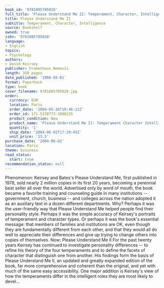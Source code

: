 ```yaml
---
book_id: '9781885705020'
full_title: 'Please Understand Me II: Temperament, Character, Intelligence'
title: Please Understand Me II
subtitle: Temperament, Character, Intelligence
source: Bookshelf
owned: true
isbn: '9781885705020'
language:
- English
topics:
- Psychology
authors:
- David Keirsey
publisher: Prometheus Nemesis
length: 350 pages
date_published: '1998-05-01'
format: Paperback
type: book
cover_filename: 9781885705020.jpg
order:
  currency: EUR
  location: Paris
  order_date: '2004-05-26T10:46:12Z'
  order_id: 171-5378773-3988235
  product_condition: New
  product_name: 'Please Understand Me II: Temperament Character Intelligence'
  quantity: '1'
  ship_date: '2004-06-02T17:29:45Z'
  unit_price: '13.5'
purchase_date: '2004-06-02'
location: Paris
theme: business
read_status:
  start: true
recommendation_status: null
---
```

Phenomenon: Keirsey and Bates's Please Understand Me, first published in 1978, sold nearly 2 million copies in its first 20 years, becoming a perennial best seller all over the world. Advertised only by word of mouth, the book became a favorite training and counseling guide in many institutions -- government, church, business -- and colleges across the nation adopted it as an auxiliary text in a dozen different departments. Why? Perhaps it was the user-friendly way that Please Understand Me helped people find their personality style. Perhaps it was the simple accuracy of Keirsey's portraits of temperament and character types. Or perhaps it was the book's essential message: that members of families and institutions are OK, even though they are fundamentally different from each other, and that they would all do well to appreciate their differences and give up trying to change others into copies of themselves.
Now: Please Understand Me II
For the past twenty years Keirsey has continued to investigate personality differences -- to refine his theory of the four temperaments and to define the facets of character that distinguish one from another. His findings form the basis of Please Understand Me II, an updated and greatly expanded edition of the book, far more comprehensive and coherent than the original, and yet with much of the same easy accessibility. One major addition is Keirsey's view of how the temperaments differ in the intelligent roles they are most likely to devel...

